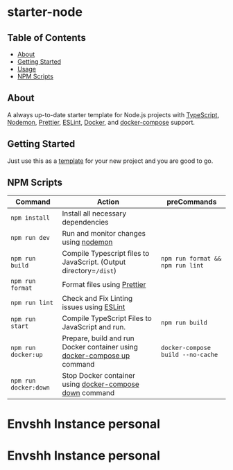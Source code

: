 <!--
 Copyright (c) 2023 Sanjib Kumar Sen <mail@sanjibsen.com>

 This software is released under the MIT License.
 https://opensource.org/licenses/MIT
-->

# starter-node

## Table of Contents

- [About](#about)
- [Getting Started](#getting_started)
- [Usage](#usage)
- [NPM Scripts](#npm_scripts)

## About

A always up-to-date starter template for Node.js projects with [TypeScript](https://www.typescriptlang.org/), [Nodemon](https://npmjs.com/package/nodemon), [Prettier](https://prettier.io), [ESLint](https://eslint.org), [Docker](https://www.docker.com/), and [docker-compose](https://docs.docker.com/compose/) support.

## Getting Started

Just use this as a [template](https://github.com/new?template_name=starter-node&template_owner=sanjib-sen) for your new project and you are good to go.

## NPM Scripts

| **Command**           | **Action**                                                                                                 | **preCommands**                   |
| --------------------- | ---------------------------------------------------------------------------------------------------------- | --------------------------------- |
| `npm install`         | Install all necessary dependencies                                                                         |                                   |
| `npm run dev`         | Run and monitor changes using [nodemon](https://npmjs.com/package/nodemon)                                 |                                   |
| `npm run build`       | Compile Typescript files to JavaScript. (Output directory=`/dist`)                                         | `npm run format && npm run lint`  |
| `npm run format`      | Format files using [Prettier](https://prettier.io)                                                         |                                   |
| `npm run lint`        | Check and Fix Linting issues using [ESLint](https://eslint.org)                                            |                                   |
| `npm run start`       | Compile TypeScript Files to JavaScript and run.                                                            | `npm run build`                   |
| `npm run docker:up`   | Prepare, build and run Docker container using [docker-compose up](https://docs.docker.com/compose) command | `docker-compose build --no-cache` |
| `npm run docker:down` | Stop Docker container using [docker-compose down](https://docs.docker.com/compose) command                 |                                   |

# Envshh Instance personal

# Envshh Instance personal
